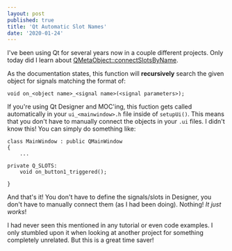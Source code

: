 ```yaml
---
layout: post
published: true
title: 'Qt Automatic Slot Names'
date: '2020-01-24'
---
```

I've been using Qt for several years now in a couple different projects. Only today did I learn about [QMetaObject::connectSlotsByName](https://doc.qt.io/qt-5/qmetaobject.html#connectSlotsByName). 

As the documentation states, this function will **recursively** search the given object for signals matching the format of:

```
void on_<object name>_<signal name>(<signal parameters>);
```

If you're using Qt Designer and MOC'ing, this fuction gets called automatically in your `ui_<mainwindow>.h` file inside of `setupUi()`. This means that you don't have to manually connect the objects in your `.ui` files. I didn't know this! You can simply do something like:

```
class MainWindow : public QMainWindow
{
    ...

private Q_SLOTS:
    void on_button1_triggered();

}
```

And that's it! You don't have to define the signals/slots in Designer, you don't have to manually connect them (as I had been doing). Nothing! *It just works*!

I had never seen this mentioned in any tutorial or even code examples. I only stumbled upon it when looking at another project for something completely unrelated. But this is a great time saver!